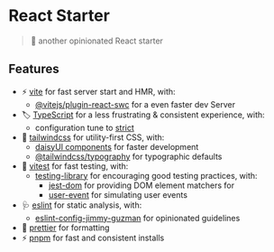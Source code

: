 # React Starter

> 🍱 another opinionated React starter

## Features

- ⚡️ [vite](https://vitejs.dev/guide/why.html) for fast server start and HMR, with:
  - [@vitejs/plugin-react-swc](https://github.com/vitejs/vite-plugin-react-swc) for a even faster dev Server
- 🏷️ [TypeScript](https://www.typescriptlang.org) for a less frustrating & consistent experience, with:
  - configuration tune to [strict](https://github.com/tsconfig/bases/blob/main/bases/strictest.json)
- 💄 [tailwindcss](https://tailwindcss.com) for utility-first CSS, with:
  - [daisyUI components](https://daisyui.com) for faster development
  - [@tailwindcss/typography](https://tailwindcss.com/docs/typography-plugin) for typographic defaults
- 🧪 [vitest](https://vitest.dev/guide/why.html) for fast testing, with:
  - [testing-library](https://testing-library.com/docs/guiding-principles) for encouraging good testing practices, with:
    - [jest-dom](https://testing-library.com/docs/ecosystem-jest-dom/) for providing DOM element matchers for
    - [user-event](https://testing-library.com/docs/user-event/intro) for simulating user events
- 🩺 [eslint](https://eslint.org) for static analysis, with:
  - [eslint-config-jimmy-guzman](https://github.com/jimmy-guzman/eslint-config-jimmy-guzman) for opinionated guidelines
- 🎨 [prettier](https://prettier.io) for formatting
- ⚡️ [pnpm](https://pnpm.io) for fast and consistent installs
